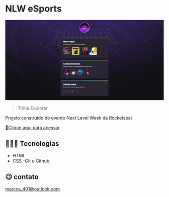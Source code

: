 # NLW eSports 
![preview](./.github/preview.png)

> Trilha Explorer

Projeto construido do evento Next Level Week da Rocketseat

[🔗Clique aqui para acessar](https://parzisval401.github.io/NLW-eSports-explrer/)

##  👨🏻‍💻 Tecnologias

- HTML
- CSS
-Git e Github

## 😉 contato

marcos_401@outlook.com